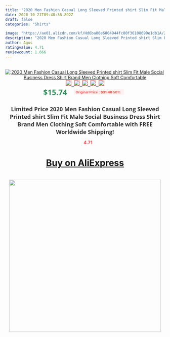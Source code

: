 ```yaml
---
title: "2020 Men Fashion Casual Long Sleeved Printed shirt Slim Fit Male Social Business Dress Shirt Brand Men Clothing Soft Comfortable"
date: 2020-10-21T09:40:36.892Z
draft: false
categories: "Shirts"

image: "https://ae01.alicdn.com/kf/Hd6ba00e6804944fc80f36108690e1db1A/2020-Men-Fashion-Casual-Long-Sleeved-Printed-shirt-Slim-Fit-Male-Social-Business-Dress-Shirt-Brand.jpg"
description: "2020 Men Fashion Casual Long Sleeved Printed shirt Slim Fit Male Social Business Dress Shirt Brand Men Clothing Soft Comfortable"
author: Agus
ratingvalue: 4.71
reviewcount: 1.666
---
```

<br>
<div style="text-align: center;">
<a href="https://s.click.aliexpress.com/e/_9ui0F7" target="_blank" rel="nofollow noopener noreferrer"><img alt="2020 Men Fashion Casual Long Sleeved Printed shirt Slim Fit Male Social Business Dress Shirt Brand Men Clothing Soft Comfortable" class="magnifier-image" src="https://ae01.alicdn.com/kf/Hd6ba00e6804944fc80f36108690e1db1A/2020-Men-Fashion-Casual-Long-Sleeved-Printed-shirt-Slim-Fit-Male-Social-Business-Dress-Shirt-Brand.jpg_640x640.jpg">
<br>
<img style="border:1px solid salmon" src="https://ae01.alicdn.com/kf/Hd6ba00e6804944fc80f36108690e1db1A/2020-Men-Fashion-Casual-Long-Sleeved-Printed-shirt-Slim-Fit-Male-Social-Business-Dress-Shirt-Brand.jpg_120x120.jpg">&nbsp;&nbsp;<img style="border:1px solid salmon" src="https://ae01.alicdn.com/kf/He560499f92794222b65c79a35ce76b2di/2020-Men-Fashion-Casual-Long-Sleeved-Printed-shirt-Slim-Fit-Male-Social-Business-Dress-Shirt-Brand.jpg_120x120.jpg">&nbsp;&nbsp;<img style="border:1px solid salmon" src="https://ae01.alicdn.com/kf/H1cac715eb0fc440a9ee165eed5813e05m/2020-Men-Fashion-Casual-Long-Sleeved-Printed-shirt-Slim-Fit-Male-Social-Business-Dress-Shirt-Brand.jpg_120x120.jpg">&nbsp;&nbsp;<img style="border:1px solid salmon" src="https://ae01.alicdn.com/kf/H1317f4d70c3d4643a71721c033c0324fW/2020-Men-Fashion-Casual-Long-Sleeved-Printed-shirt-Slim-Fit-Male-Social-Business-Dress-Shirt-Brand.jpg_120x120.jpg">&nbsp;&nbsp;<img style="border:1px solid salmon" src="https://ae01.alicdn.com/kf/Hac37dd9f874e4ae180cb6f124321a61f0/2020-Men-Fashion-Casual-Long-Sleeved-Printed-shirt-Slim-Fit-Male-Social-Business-Dress-Shirt-Brand.jpg_120x120.jpg"></a></div><br0>
<div style="text-align: center;"><span style="background-color: white; border: 0px; box-sizing: border-box; color: seagreen; display: inline-block; font-family: &quot;open sans&quot; , &quot;arial&quot; , &quot;helvetica&quot; , sans-serif , &quot;heiti&quot;; font-size: 24px; font-stretch: inherit; font-weight: 700; line-height: inherit; margin: 0px 10px 0px 0px; padding: 0px; vertical-align: middle;">$15.74 </span>
<span style="background: rgb(255 , 241 , 241); border-radius: 3px; border: 0px; box-sizing: border-box; color: #ff4747; display: inline-block; font-family: inherit; font-size: 12px; font-stretch: inherit; font-style: inherit; font-variant: inherit; font-weight: 600; line-height: inherit; margin: 0px; padding: 2px 5px; transform: scale(0.9); vertical-align: middle;">Original Price : <b style="text-decoration: line-through;">$31.48 </b> 50%&nbsp;&nbsp;</span></div>
<h1 style="color: #333333; display: inline-block; font-family: &quot;open sans&quot; , &quot;arial&quot; , &quot;helvetica&quot; , sans-serif , &quot;heiti&quot;; font-size: 18px; font-stretch: inherit; font-weight: 700; text-align: center;">Limited Price 2020 Men Fashion Casual Long Sleeved Printed shirt Slim Fit Male Social Business Dress Shirt Brand Men Clothing Soft Comfortable with FREE Worldwide Shipping!</h1>
<div style="color: #ff4747; text-align: center;">
<img src="https://4.bp.blogspot.com/-M0ZcTcb-5uY/XleCXlxnR4I/AAAAAAAAAEc/OrjgMkXV1oMQFaCRZj5HQwOCBcu3w1FegCPcBGAYYCw/s1600/star.png" style="height: 15px;">&nbsp;<b>4.71</b></div>
<div class="button_cont" align="center"><a class="buynow_a" href="https://s.click.aliexpress.com/e/_9ui0F7" target="_blank" rel="nofollow noopener noreferrer"><H1>Buy on AliExpress</H1></a></div><br>
<div class="separator" style="clear: both; text-align: center;">
<img src="https://lh3.googleusercontent.com/-pTy5HemUv9M/XlePHvY0dAI/AAAAAAAAAE4/0nX5iRUoIWY8eMW9Dpxeirr157OZliDIgCLcBGAsYHQ/s1600/badge.gif" width="480">
</div>
